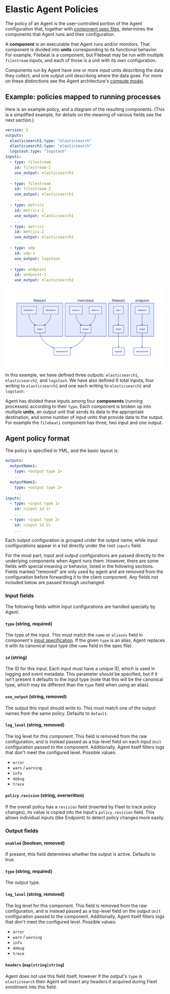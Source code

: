 # Elastic Agent Policies

The policy of an Agent is the user-controlled portion of the Agent configuration that, together with [component spec files](component-specs.md), determines the components that Agent runs and their configuration.

A __component__ is an executable that Agent runs and/or monitors. That component is divided into __units__ corresponding to its functional behavior. For example, Filebeat is a component, but Filebeat may be run with multiple `filestream` inputs, and each of those is a unit with its own configuration.

Components run by Agent have one or more input units describing the data they collect, and one output unit describing where the data goes. For more on these distinctions see the Agent architecture's [compute model](architecture.md#compute-model).

## Example: policies mapped to running processes

Here is an example policy, and a diagram of the resulting components. (This is a simplified example, for details on the meaning of various fields see the next section.)

```yml
version: 2
outputs:
  elasticsearch1.type: "elasticsearch"
  elasticsearch2.type: "elasticsearch"
  logstash.type: "logstash"
inputs:
  - type: filestream
    id: filestream-1
    use_output: elasticsearch1
    ...
  - type: filestream
    id: filestream-2
    use_output: elasticsearch1
    ...
  - type: metrics
    id: metrics-1
    use_output: elasticsearch1
    ...
  - type: metrics
    id: metrics-2
    use_output: elasticsearch1
    ...
  - type: udp
    id: udp-1
    use_output: logstash
    ...
  - type: endpoint
    id: endpoint-1
    use_output: elasticsearch2
```

![Example deployment](images/components-example.svg)

In this example, we have defined three outputs: `elasticsearch1`, `elasticsearch2`, and `logstash`. We have also defined 6 total inputs, four writing to `elasticsearch1` and one each writing to `elasticsearch2` and `logstash`.

Agent has divided these inputs among four __components__ (running processes) according to their `type`. Each component is broken up into multiple __units__, an output unit that sends its data to the appropriate destination, and some number of input units that provide data to the output. For example the `filebeat1` component has three, two input and one output.

## Agent policy format

The policy is specified in YML, and the basic layout is:

```yml
outputs:
  outputName1:
    type: <output type 1>
    ...
  outputName2:
    type: <output type 2>
    ...
inputs:
  - type: <input type 1>
    id: <input id 1>
    ...
  - type: <input type 2>
    id: <input id 2>
    ...
```

Each output configuration is grouped under the output name, while input configurations appear in a list directly under the root `inputs` field.

For the most part, input and output configurations are passed directly to the underlying components when Agent runs them. However, there are some fields with special meaning or behavior, listed in the following sections. Fields marked "removed" are only used by agent and are removed from the configuration before forwarding it to the client component. Any fields not included below are passed through unchanged.

### Input fields

The following fields within input configurations are handled specially by Agent:

#### `type` (string, required)

The type of the input. This must match the `name` or `aliases` field in component's [input specification](component-specs.md). If the given `type` is an alias, Agent replaces it with its canonical input type (the `name` field in the spec file).

#### `id` (string)

The ID for this input. Each input must have a unique ID, which is used in logging and event metadata. This parameter _should_ be specified, but if it isn't present it defaults to the input type (note that this will be the canonical type, which may be different than the `type` field when using an alias).

#### `use_output` (string, removed)

The output this input should write to. This must match one of the output names from the same policy. Defaults to `default`.

#### `log_level` (string, removed)

The log level for this component. This field is removed from the raw configuration, and is instead passed as a top-level field on each input `Unit` configuration passed to the component. Additionally, Agent itself filters logs that don't meet the configured level. Possible values:
- `error`
- `warn` / `warning`
- `info`
- `debug`
- `trace`

#### `policy.revision` (string, overwritten)

If the overall policy has a `revision` field (inserted by Fleet to track policy changes), its value is copied into the input's `policy.revision` field. This allows individual inputs (like Endpoint) to detect policy changes more easily.


### Output fields

#### `enabled` (boolean, removed)

If present, this field determines whether the output is active. Defaults to true.

#### `type` (string, required)

The output type.

#### `log_level` (string, removed)

The log level for this component. This field is removed from the raw configuration, and is instead passed as a top-level field on the output `Unit` configuration passed to the component. Additionally, Agent itself filters logs that don't meet the configured level. Possible values:
- `error`
- `warn` / `warning`
- `info`
- `debug`
- `trace`

#### `headers` (`map[string]string`)

Agent does not use this field itself, however if the output's `type` is `elasticsearch` then Agent will insert any headers it acquired during Fleet enrollment into this field.
